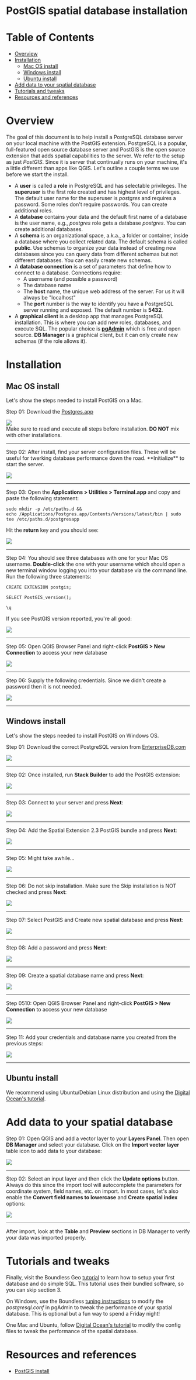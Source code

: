 # PostGIS spatial database installation


<!-- Document formatted for export to HTML outside GitHub  -->

# Table of Contents
<!-- MarkdownTOC autolink="true" autoanchor="true" bracket="round" depth=0 -->

- [Overview](#overview)
- [Installation](#installation)
	- [Mac OS install](#mac-os-install)
	- [Windows install](#windows-install)
	- [Ubuntu install](#ubuntu-install)
- [Add data to your spatial database](#add-data-to-your-spatial-database)
- [Tutorials and tweaks](#tutorials-and-tweaks)
- [Resources and references](#resources-and-references)

<!-- /MarkdownTOC -->



<a name="overview"></a>
# Overview

The goal of this document is to help install a PostgreSQL database server on your local machine with the PostGIS extension. PostgreSQL is a popular, full-featured open source database server and PostGIS is the open source extension that adds spatial capabilities to the server. We refer to the setup as just *PostGIS*. Since it is server that continually runs on your machine, it's a little different than apps like QGIS. Let's outline a couple terms we use before we start the install.

* A **user** is called a **role** in PostgreSQL and has selectable privileges. The **superuser** is the first role created and has highest level of privileges. The default user name for the superuser is _postgres_ and requires a password. Some roles don't require passwords. You can create additional roles.
* A **database** contains your data and the default first name of a database is the user name, e.g., _postgres_ role gets a database _postgres_. You can create additional databases.
* A **schema** is an organizational space, a.k.a., a folder or container, inside a database where you collect related data. The default schema is called **public**. Use schemas to organize your data instead of creating new databases since you can query data from different schemas but not different databases. You can easily create new schemas.
* A **database connection** is a set of parameters that define how to connect to a database. Connections require:
	* A username (and possible a password)
	* The database name
	* The **host** name, the unique web address of the server. For us it will always be "localhost"
	* The **port** number is the way to identify you have a PostgreSQL server running and exposed. The default number is **5432**.
* A **graphical client** is a desktop app that manages PostgreSQL installation. This is where you can add new roles, databases, and execute SQL. The popular choice is [**pgAdmin**](https://www.pgadmin.org/) which is free and open source. **DB Manager** is a graphical client, but it can only create new schemas (if the role allows it).

<a name="installation"></a>
# Installation


<a name="mac-os-install"></a>
## Mac OS install

Let's show the steps needed to install PostGIS on a Mac.

Step 01: Download the [Postgres.app](http://postgresapp.com/)

![](spatial-database-setup-images-postgis/q01.png)   
Make sure to read and execute all steps before installation. **DO NOT** mix with other installations.
<hr>
Step 02: After install, find your server configuration files. These will be useful for twerking database performance down the road. **Initialize** to start the server.

![](spatial-database-setup-images-postgis/q02.png)   
<hr>

Step 03: Open the **Applications > Utilities > Terminal.app** and copy and paste the following statement:

```
sudo mkdir -p /etc/paths.d &&
echo /Applications/Postgres.app/Contents/Versions/latest/bin | sudo tee /etc/paths.d/postgresapp
```
Hit the **return** key and you should see:

![](spatial-database-setup-images-postgis/q03.png)   
<hr>

Step 04: You should see three databases with one for your Mac OS username. **Double-click** the one with your username which should open a new terminal window logging you into your database via the command line. Run the following three statements:

```
CREATE EXTENSION postgis;
```
```
SELECT PostGIS_version();
```
```
\q
```

If you see PostGIS version reported, you're all good:

![](spatial-database-setup-images-postgis/q04.png)   
<hr>

Step 05: Open QGIS Browser Panel and right-click **PostGIS > New Connection** to access your new database

![](spatial-database-setup-images-postgis/q05.png)   
<hr>

Step 06: Supply the following credentials. Since we didn't create a password then it is not needed.

![](spatial-database-setup-images-postgis/q06.png)   
<hr>

<a name="windows-install"></a>
## Windows install

Let's show the steps needed to install PostGIS on Windows OS.

Step 01: Download the correct PostgreSQL version from [EnterpriseDB.com](https://www.enterprisedb.com/downloads/postgres-postgresql-downloads)

![](spatial-database-setup-images-postgis/q09.png)   
<hr>

Step 02: Once installed, run **Stack Builder** to add the PostGIS extension:

![](spatial-database-setup-images-postgis/q10.png)   
<hr>

Step 03: Connect to your server and press **Next**:

![](spatial-database-setup-images-postgis/q11.png)   
<hr>

Step 04: Add the Spatial Extension 2.3 PostGIS bundle and press **Next**:

![](spatial-database-setup-images-postgis/q12.png)   
<hr>

Step 05: Might take awhile...

![](spatial-database-setup-images-postgis/q13.png)   
<hr>

Step 06: Do not skip installation. Make sure the Skip installation is NOT checked and press **Next**:

![](spatial-database-setup-images-postgis/q14.png)   
<hr>

Step 07: Select PostGIS and Create new spatial database and press **Next**:

![](spatial-database-setup-images-postgis/q15.png)   
<hr>

Step 08: Add a password and press **Next**:

![](spatial-database-setup-images-postgis/q16.png)   
<hr>

Step 09: Create a spatial database name and press **Next**:

![](spatial-database-setup-images-postgis/q17.png)   
<hr>

Step 0510: Open QGIS Browser Panel and right-click **PostGIS > New Connection** to access your new database

![](spatial-database-setup-images-postgis/q05.png)   
<hr>

Step 11: Add your credentials and database name you created from the previous steps:

![](spatial-database-setup-images-postgis/q18.png)   
<hr>

<a name="ubuntu-install"></a>
## Ubuntu install


We recommend using Ubuntu/Debian Linux distribution and using the [Digital Ocean's tutorial](https://www.digitalocean.com/community/tutorials/how-to-install-and-configure-postgis-on-ubuntu-14-04).

<a name="add-data-to-your-spatial-database"></a>
# Add data to your spatial database

Step 01: Open QGIS and add a vector layer to your **Layers Panel**. Then open **DB Manager** and select your database.  Click on the **Import vector layer** table icon to add data to your database:

![](spatial-database-setup-images-postgis/q07.png)   
<hr>

Step 02: Select an input layer and then click the **Update options** button. Always do this since the import tool will autocomplete the parameters for coordinate system, field names, etc. on import. In most cases, let's also enable the **Convert field names to lowercase** and **Create spatial index** options:

![](spatial-database-setup-images-postgis/q08.png)   
<hr>

After import, look at the **Table** and **Preview** sections in DB Manager to verify your data was imported properly.


<a name="tutorials-and-tweaks"></a>
# Tutorials and tweaks

Finally, visit the Boundless Geo [tutorial](http://workshops.boundlessgeo.com/postgis-intro/) to learn how to setup your first database and do simple SQL. This tutorial uses their bundled software, so you can skip section 3.

On Windows, use the Boundless [tuning instructions](http://workshops.boundlessgeo.com/postgis-intro/tuning.html) to modify the _postgresql.conf_ in pgAdmin to tweak the performance of your spatial database. This is optional but a fun way to spend a Friday night!

One Mac and Ubuntu, follow [Digital Ocean's tutorial](https://www.digitalocean.com/community/tutorials/how-to-install-and-configure-postgis-on-ubuntu-14-04) to modify the config files to tweak the performance of the spatial database.


<a name="resources-and-references"></a>
# Resources and references

* [PostGIS install](http://www.postgis.net/install/)




<!-- Highlight syntax for Mou.app, insert at the bottom of the markdown document  -->

<script src="https://yandex.st/highlightjs/7.3/highlight.min.js"></script>
<link rel="stylesheet" href="https://yandex.st/highlightjs/7.3/styles/github.min.css">
<script>
  hljs.initHighlightingOnLoad();
</script>
